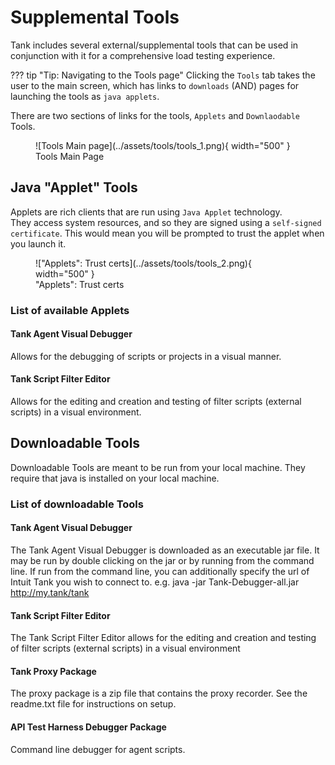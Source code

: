 # Supplemental Tools

Tank includes several external/supplemental tools that can be used in conjunction with it for a comprehensive load testing experience.

??? tip "Tip: Navigating to the Tools page"
    Clicking the `Tools` tab takes the user to the main screen, which has links to `downloads` (AND) pages for launching the tools as `java applets`.

There are two sections of links for the tools, `Applets` and `Downlaodable` Tools.

<figure markdown>
  ![Tools Main page](../assets/tools/tools_1.png){ width="500" }
  <figcaption>Tools Main Page</figcaption>
</figure>

## Java "Applet" Tools
Applets are rich clients that are run using `Java Applet` technology.   
They access system resources, and so they are signed using a `self-signed certificate`. This would mean you will be prompted to trust the applet when you launch it.

<figure markdown>
  !["Applets": Trust certs](../assets/tools/tools_2.png){ width="500" }
  <figcaption>"Applets": Trust certs</figcaption>
</figure>

### List of available Applets
#### Tank Agent Visual Debugger
Allows for the debugging of scripts or projects in a visual manner.

#### Tank Script Filter Editor
Allows for the editing and creation and testing of filter scripts (external scripts) in a visual environment.

## Downloadable Tools
Downloadable Tools are meant to be run from your local machine. They require that java is installed on your local machine.  

### List of downloadable Tools

#### Tank Agent Visual Debugger
The Tank Agent Visual Debugger is downloaded as an executable jar file. It may be run by double clicking on the jar or by running from the command line. If run from the command line, you can additionally specify the url of Intuit Tank you wish to connect to. e.g. java -jar Tank-Debugger-all.jar http://my.tank/tank  

#### Tank Script Filter Editor
The Tank Script Filter Editor allows for the editing and creation and testing of filter scripts (external scripts) in a visual environment

#### Tank Proxy Package
The proxy package is a zip file that contains the proxy recorder. See the readme.txt file for instructions on setup.

#### API Test Harness Debugger Package
Command line debugger for agent scripts.
